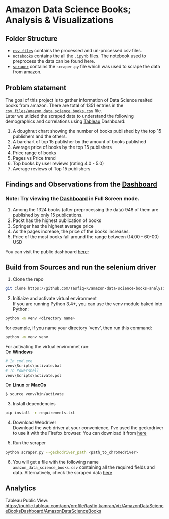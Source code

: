 # Amazon Data Science Books; Analysis & Visualizations

## Folder Structure
* [`csv_files`](https://github.com/Tasfiq-K/amazon-data-science-books-analysis/tree/main/csv_files) contains the processed and un-processed csv files.
* [`notebooks`](https://github.com/Tasfiq-K/amazon-data-science-books-analysis/tree/main/notebooks) contains the all the `.ipynb` files. The notebook used to preprocess the data can be found here.
* [`scraper`](https://github.com/Tasfiq-K/amazon-data-science-books-analysis/tree/main/scraper) contains the `scraper.py` file which was used to scrape the data from amazon.


## Problem statement
The goal of this project is to gather information of Data Science realted books from amazon. There are total of 1351 entries in the [`csv_files/amazon_data_science_books.csv`](https://github.com/Tasfiq-K/amazon-data-science-books-analysis/blob/main/csv_files/amazon_data_science_books.csv) file. </br>
Later we utlizied the scraped data to understand the following demographics and correlations using [Tableau](https://www.tableau.com/) Dashboard: </br>
1. A doughnut chart showing the number of books published by the top 15 publishers and the others.
2. A barchart of top 15 publisher by the amount of books published
3. Average price of books by the top 15 publishers
4. Price range of books
5. Pages vs Price trend
6. Top books by user reviews (rating 4.0 - 5.0)
7. Average reviews of Top 15 publishers </br>

## Findings and Observations from the [Dashboard](https://public.tableau.com/app/profile/tasfiq.kamran/viz/AmazonDataScienceBooksDashboard/AmazonDataScienceBooks)
### Note: Try viewing the [Dashboard](https://public.tableau.com/app/profile/tasfiq.kamran/viz/AmazonDataScienceBooksDashboard/AmazonDataScienceBooks) in **Full Screen** mode. </br>
1. Among the 1324 books (after preprocessing the data) 948 of them are published by only 15 publications.
1. Packt has the highest publication of books
2. Springer has the highest average price 
3. As the pages increase, the price of the books increases.
4. Price of the most books fall around the range between (14.00 - 60-00) USD

You can visit the public dashboard [here](https://public.tableau.com/app/profile/tasfiq.kamran/viz/AmazonDataScienceBooksDashboard/AmazonDataScienceBooks): 


## Build from Sources and run the selenium driver
1. Clone the repo
```bash
git clone https://github.com/Tasfiq-K/amazon-data-science-books-analysis.git
```
2. Initiaize and activate virtual environment </br> 
If you are running Python 3.4+, you can use the venv module baked into Python:
```bash
python -m venv <directory name>
```
for example, if you name your directory 'venv', then run this command:
```bash
python -m venv venv
```
For activating the virtual environmet run:</br>
On **Windows**
```bash
# In cmd.exe
venv\Scripts\activate.bat
# In Powershell
venv\Scripts\activate.psl
```
On **Linux** or **MacOs**
```bash
$ source venv/bin/activate
```
3. Install dependencies
```bash
pip install -r requirements.txt
```

4. Download Webdriver </br>
Download the web driver at your convenience, I've used the geckodriver to use it with the Firefox browser. You can download it from [here](https://github.com/mozilla/geckodriver/releases) 

5. Run the scraper
```bash
python scraper.py --geckodriver_path <path_to_chromedriver>
```
6. You will get a file with the following name `amazon_data_science_books.csv` containing all the required fields and data. Alternatively, check the scraped data [here](https://github.com/Tasfiq-K/amazon-data-science-books/blob/main/amazon_data_science_books.csv)

## Analytics
Tableau Public View: https://public.tableau.com/app/profile/tasfiq.kamran/viz/AmazonDataScienceBooksDashboard/AmazonDataScienceBooks